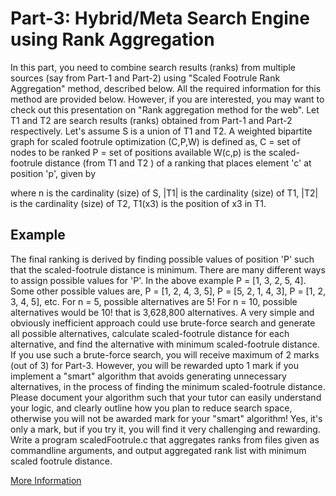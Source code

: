 # Part-3: Hybrid/Meta Search Engine using Rank Aggregation

In this part, you need to combine search results (ranks) from multiple sources (say from Part-1 and Part-2) using "Scaled Footrule Rank Aggregation" method, described below. All the required information for this method are provided below. However, if you are interested, you may want to check out this presentation on "Rank aggregation method for the web".
Let T1 and T2 are search results (ranks) obtained from Part-1 and Part-2 respectively. Let's assume S is a union of T1 and T2. A weighted bipartite graph for scaled footrule optimization (C,P,W) is defined as,
C = set of nodes to be ranked
P = set of positions available
W(c,p) is the scaled-footrule distance (from T1 and T2 ) of a ranking that places element 'c' at position 'p', given by

where n is the cardinality (size) of S, |T1| is the cardinality (size) of T1, |T2| is the cardinality (size) of T2,
T1(x3) is the position of x3 in T1.

## Example
The final ranking is derived by finding possible values of position 'P' such that the scaled-footrule distance is minimum. There are many different ways to assign possible values for 'P'. In the above example P = [1, 3, 2, 5, 4]. Some other possible values are, P = [1, 2, 4, 3, 5], P = [5, 2, 1, 4, 3], P = [1, 2, 3, 4, 5], etc. For n = 5, possible alternatives are 5! For n = 10, possible alternatives would be 10! that is 3,628,800 alternatives. A very simple and obviously inefficient approach could use brute-force search and generate all possible alternatives, calculate scaled-footrule distance for each alternative, and find the alternative with minimum scaled-footrule distance. If you use such a brute-force search, you will receive maximum of 2 marks (out of 3) for Part-3. However, you will be rewarded upto 1 mark if you implement a "smart" algorithm that avoids generating unnecessary alternatives, in the process of finding the minimum scaled-footrule distance. Please document your algorithm such that your tutor can easily understand your logic, and clearly outline how you plan to reduce search space, otherwise you will not be awarded mark for your "smart" algorithm! Yes, it's only a mark, but if you try it, you will find it very challenging and rewarding.
Write a program scaledFootrule.c that aggregates ranks from files given as commandline arguments, and output aggregated rank list with minimum scaled footrule distance.

[More Information](https://www.cse.unsw.edu.au/~cs1927/17s1/ass/ass02/Ass2.html)
